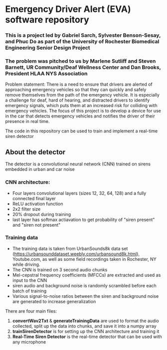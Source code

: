 # Emergency Driver Alert (EVA) software repository
### This is a project led by Gabriel Sarch, Sylvester Benson-Sesay, and Phuc Do as part of the University of Rochester Biomedical Engineering Senior Design Project
### The problem was pitched to us by Marlene Sutliff and Steven Barnett, UR Community/Deaf Wellness Center and Dan Brooks, President HLAA NYS Association

Problem statement: There is a need to ensure that drivers are alerted of approaching emergency vehicles so that they can quickly and safely remove themselves from the path of the emergency vehicle. It is especially a challenge for deaf, hard of hearing, and distracted drivers to identify emergency signals, which puts them at an increased risk for colliding with emergency vehicles. The focus of this project is to develop a device for use in the car that detects emergency vehicles and notifies the driver of their presence in real time. 

The code in this repository can be used to train and implement a real-time siren detector 

## About the detector
The detector is a convolutional neural network (CNN) trained on sirens embedded in urban and car noise

### CNN architecture:
- Four layers convolutional layers (sizes 12, 32, 64, 128) and a fully connected final layer 
- ReLU activation function
- 2x2 filter size
- 20% dropout during training
- last layer has softmax actiavation to get probability of "siren present" and "siren not present"

### Training data
- The training data is taken from UrbanSounds8k data set (https://urbansounddataset.weebly.com/urbansound8k.html), Youtube.com, as well as some field recordings taken in Rochester, NY while driving.
- The CNN is trained on 3 second audio chunks 
- Mel-cepstral frequency coefficients (MFCCs) are extracted and used as input to the CNN
- siren audio and background noise is randomly scrambled before each batch of training 
- Various signal-to-noise ratios between the siren and background noise are generated to increase generalization

There are four main files:
1) **convertWav2Txt** & **generateTrainingData** are used to format the audio collected, split up the data into chunks, and save it into a numpy array
2) **trainSirenDetector** is for setting up the CNN architecture and training it
3) **Real-Time Siren Detector** is the real-time detector that can be used with any microphone
